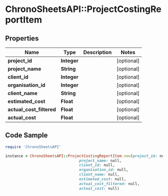 # ChronoSheetsAPI::ProjectCostingReportItem

## Properties

Name | Type | Description | Notes
------------ | ------------- | ------------- | -------------
**project_id** | **Integer** |  | [optional] 
**project_name** | **String** |  | [optional] 
**client_id** | **Integer** |  | [optional] 
**organisation_id** | **Integer** |  | [optional] 
**client_name** | **String** |  | [optional] 
**estimated_cost** | **Float** |  | [optional] 
**actual_cost_filtered** | **Float** |  | [optional] 
**actual_cost** | **Float** |  | [optional] 

## Code Sample

```ruby
require 'ChronoSheetsAPI'

instance = ChronoSheetsAPI::ProjectCostingReportItem.new(project_id: null,
                                 project_name: null,
                                 client_id: null,
                                 organisation_id: null,
                                 client_name: null,
                                 estimated_cost: null,
                                 actual_cost_filtered: null,
                                 actual_cost: null)
```


